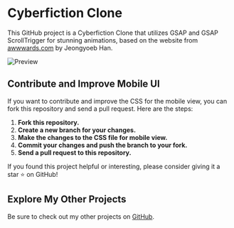 # Cyberfiction Clone

This GitHub project is a Cyberfiction Clone that utilizes GSAP and GSAP ScrollTrigger for stunning animations, based on the website from [awwwards.com](https://www.awwwards.com/sites/cyberfiction) by Jeongyoeb Han.

![Preview](https://i.ibb.co/TvBcHG2/Preview.png)

## Contribute and Improve Mobile UI

If you want to contribute and improve the CSS for the mobile view, you can fork this repository and send a pull request. Here are the steps:

1. **Fork this repository.**
2. **Create a new branch for your changes.**
3. **Make the changes to the CSS file for mobile view.**
4. **Commit your changes and push the branch to your fork.**
5. **Send a pull request to this repository.**

If you found this project helpful or interesting, please consider giving it a star ⭐️ on GitHub!

## Explore My Other Projects

Be sure to check out my other projects on [GitHub](https://github.com/vishal-dcode).
